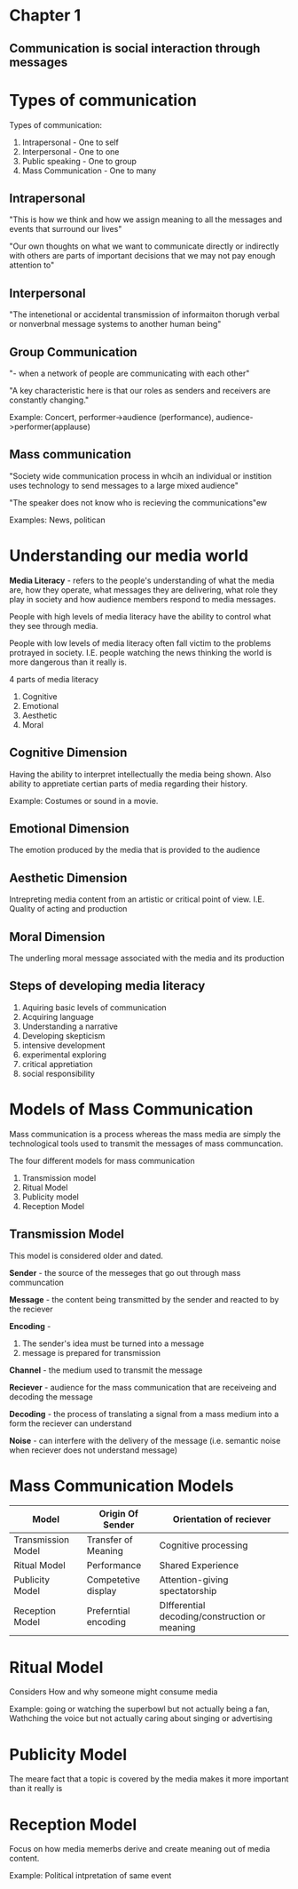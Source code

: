 # Chapter 1

## Communication is social interaction through messages


# Types of communication
Types of communication:
1. Intrapersonal - One to self
2. Interpersonal - One to one
3. Public speaking - One to group
4. Mass Communication - One to many

## Intrapersonal
"This is how we think and how we assign meaning to all the messages and events that surround our lives"

"Our own thoughts on what we want to communicate directly or indirectly with others are parts of important decisions that we may not pay enough attention to"

## Interpersonal 
"The intenetional or accidental transmission of informaiton thorugh verbal or nonverbnal message systems to another human being"

## Group Communication
"- when a network of people are communicating with each other"

"A key characteristic here is that our roles as senders and receivers are constantly changing."

Example: Concert, performer->audience (performance), audience->performer(applause)

## Mass communication
"Society wide communication process in whcih an individual or instition uses technology to send messages to a large mixed audience"

"The speaker does not know who is recieving the communications"ew

Examples: News, politican 


# Understanding our media world
**Media Literacy** - refers to the people's understanding of what the media are, how they operate, what messages they are delivering, what role they play in society and how audience members respond to media messages.

People with high levels of media literacy have the ability to control what they see through media.

People with low levels of media literacy often fall victim to the problems protrayed in society. I.E. people watching the news thinking the world is more dangerous than it really is.

4 parts of media literacy
1. Cognitive
2. Emotional
3. Aesthetic
4. Moral

## Cognitive Dimension 
Having the ability to interpret intellectually the media being shown. Also ability to appretiate certian parts of media regarding their history. 

Example: Costumes or sound in a movie. 

## Emotional Dimension 
The emotion produced by the media that is provided to the audience

## Aesthetic Dimension
Intrepreting media content from an artistic or critical point of view. I.E. Quality of acting and production

## Moral Dimension
The underling moral message associated with the media and its production


## Steps of developing media literacy
1. Aquiring basic levels of communication
2. Acquiring language 
3. Understanding a narrative
4. Developing skepticism
5. intensive development
6. experimental exploring
7. critical appretiation
8. social responsibility


# Models of Mass Communication
Mass communication is a process whereas the mass media are simply the technological tools used to transmit the messages of mass communcation. 

The four different models for mass communication
1. Transmission model
2. Ritual Model
3. Publicity model
4. Reception Model

## Transmission Model
This model is considered older and dated. 

**Sender** - the source of the messeges that go out through mass communcation

**Message** - the content being transmitted by the sender and reacted to by the reciever

**Encoding** - 
1. The sender's idea must be turned into a message
2. message is prepared for transmission

**Channel** - the medium used to transmit the message

**Reciever** - audience for the mass communication that are receiveing and decoding the message

**Decoding** - the process of translating a signal from a mass medium into a form the reciever can understand

**Noise** - can interfere with the delivery of the message (i.e. semantic noise when reciever does not understand message)


# Mass Communication Models
Model | Origin Of Sender | Orientation of reciever
---------|----------|---------
 Transmission Model | Transfer of Meaning | Cognitive processing
 Ritual Model | Performance | Shared Experience
 Publicity Model | Competetive display | Attention-giving spectatorship
 Reception Model | Preferntial encoding | DIfferential decoding/construction or meaning

# Ritual Model
Considers How and why someone might consume media 

Example: going or watching the superbowl but not actually being a fan, Wathching the voice but not actually caring about singing or advertising

# Publicity Model
The meare fact that a topic is covered by the media makes it more important than it really is

# Reception Model
Focus on how media memerbs derive and create meaning out of media content. 

Example: Political intpretation of same event 

